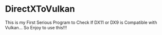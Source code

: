 # DirectXToVulkan
This is my First Serious Program to Check If DX11 or DX9 is Compatible with Vulkan... So Enjoy to use this!!!
